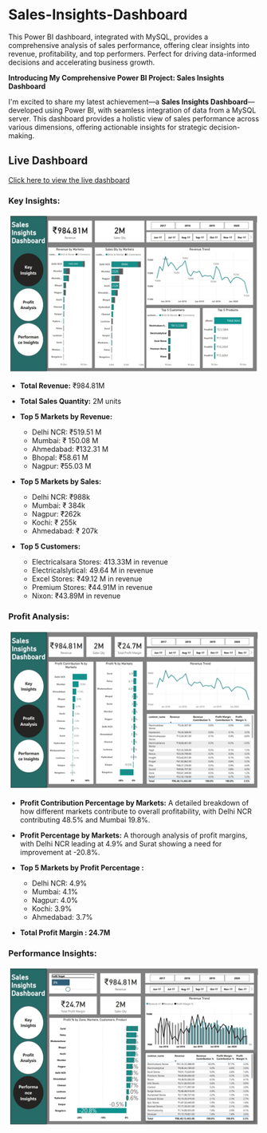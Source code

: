 # Sales-Insights-Dashboard
This Power BI dashboard, integrated with MySQL, provides a comprehensive analysis of sales performance, offering clear insights into revenue, profitability, and top performers. Perfect for driving data-informed decisions and accelerating business growth.

**Introducing My Comprehensive Power BI Project: Sales Insights Dashboard** 

I'm excited to share my latest achievement—a **Sales Insights Dashboard**—developed using Power BI, with seamless integration of data from a MySQL server. This dashboard provides a holistic view of sales performance across various dimensions, offering actionable insights for strategic decision-making.

## Live Dashboard
[Click here to view the live dashboard](https://app.powerbi.com/view?r=eyJrIjoiYzAyNWY5MzYtNTkyOC00ZGEzLTk5MDQtZGY3NGQwNzMwYTAyIiwidCI6IjMwOTJkZjBiLWRhMjMtNDA1Yi1iZDczLWU5YThmZWEwODM2MSJ9)

### Key Insights:
![Key Insights](https://github.com/inamdarmustafa11/Sales-Insights-Dashboard/blob/d9d5f8037cafbf05bdb35360e1089a42ecef63e3/Key%20Insights.jpeg)


- **Total Revenue:** ₹984.81M
- **Total Sales Quantity:** 2M units
- **Top 5 Markets by Revenue:**
  - Delhi NCR: ₹519.51 M
  - Mumbai: ₹ 150.08 M
  - Ahmedabad: ₹132.31 M
  - Bhopal: ₹58.61 M
  - Nagpur: ₹55.03 M

- **Top 5 Markets by Sales:**
  - Delhi NCR: ₹988k
  - Mumbai: ₹ 384k
  - Nagpur: ₹262k
  - Kochi: ₹ 255k
  - Ahmedabad: ₹ 207k


- **Top 5 Customers:**
  - Electricalsara Stores: 413.33M in revenue
  - Electricalslytical: 49.64 M in revenue
  - Excel Stores: ₹49.12 M in revenue
  - Premium Stores: ₹44.91M in revenue
  - Nixon: ₹43.89M in revenue

### Profit Analysis:
![Profit Analysis](https://github.com/inamdarmustafa11/Sales-Insights-Dashboard/blob/deedd56eea8550837f8298c25c083233f7272d4e/Profit%20Analysis.jpeg)

- **Profit Contribution Percentage by Markets:** A detailed breakdown of how different markets contribute to overall profitability, with Delhi NCR contributing 48.5% and Mumbai 19.8%.
- **Profit Percentage by Markets:** A thorough analysis of profit margins, with Delhi NCR leading at 4.9% and Surat showing a need for improvement at -20.8%.

- **Top 5 Markets by Profit Percentage :**
  - Delhi NCR: 4.9%
  - Mumbai: 4.1%
  - Nagpur: 4.0%
  - Kochi: 3.9%
  - Ahmedabad: 3.7%

- **Total Profit Margin : 24.7M**

### Performance Insights:
![Performance Insights](https://github.com/inamdarmustafa11/Sales-Insights-Dashboard/blob/0d09fcfb6d84a3c46f960e3cbc8e01c6ff876f48/Performance%20Insights.jpeg)
